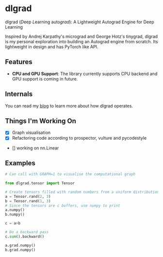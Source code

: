 # dlgrad

dlgrad (*D*eep *L*earning auto*grad*): A Lightweight Autograd Engine for Deep Learning

Inspired by Andrej Karpathy's micrograd and George Hotz's tinygrad, dlgrad is my personal exploration into building an Autograd engine from scratch. Its lightweight in design and has PyTorch like API.

## Features

- **CPU and GPU Support**: The library currently supports CPU backend and GPU support is coming in future.

## Internals

You can read my [blog](https://navneetkanna.github.io/blog/2024/02/22/dlgrad-Behind-the-scenes.html) to learn more about how dlgrad operates.

## Things I'm Working On
- [x] Graph visualisation
- [x] Refactoring code according to prospector, vulture and pycodestyle
- [] working on nn.Linear

## Examples

```python
# Can call with GRAPH=1 to visualise the computational graph
 
from dlgrad.tensor import Tensor

# Create tensors filled with random numbers from a uniform distribution
a = Tensor.rand(2, 3)
b = Tensor.rand(1, 3)
# Since the tensors are c buffers, use numpy to print
a.numpy()
b.numpy()

c = a+b

# Do a backward pass
c.sum().backward()

a.grad.numpy()
b.grad.numpy()

```

